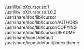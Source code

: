/usr/lib/libXcursor.so.1  
/usr/lib/libXcursor.so.1.0.2  
/usr/share/doc/libXcursor  
/usr/share/doc/libXcursor/AUTHORS  
/usr/share/doc/libXcursor/COPYING  
/usr/share/doc/libXcursor/README  
/usr/share/icons/default  
/usr/share/icons/default/index.theme  
